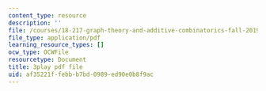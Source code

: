 ```yaml
---
content_type: resource
description: ''
file: /courses/18-217-graph-theory-and-additive-combinatorics-fall-2019/af35221ffebbb7bd0989ed90e0b8f9ac_RD9AWDdj-Yk.pdf
file_type: application/pdf
learning_resource_types: []
ocw_type: OCWFile
resourcetype: Document
title: 3play pdf file
uid: af35221f-febb-b7bd-0989-ed90e0b8f9ac
---
```

